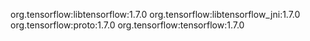 org.tensorflow:libtensorflow:1.7.0
org.tensorflow:libtensorflow_jni:1.7.0
org.tensorflow:proto:1.7.0
org.tensorflow:tensorflow:1.7.0

